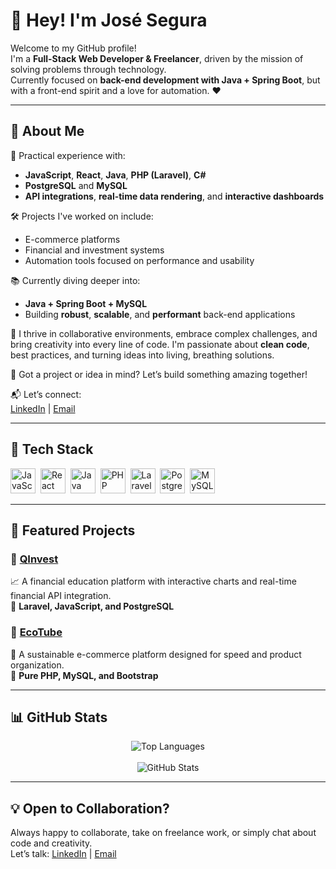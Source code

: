 # 👋 Hey! I'm José Segura

Welcome to my GitHub profile!  
I'm a **Full-Stack Web Developer & Freelancer**, driven by the mission of solving problems through technology.  
Currently focused on **back-end development with Java + Spring Boot**, but with a front-end spirit and a love for automation. ❤️

---

## 🚀 About Me

🎯 Practical experience with:

- **JavaScript**, **React**, **Java**, **PHP (Laravel)**, **C#**
- **PostgreSQL** and **MySQL**
- **API integrations**, **real-time data rendering**, and **interactive dashboards**

🛠️ Projects I've worked on include:

- E-commerce platforms
- Financial and investment systems
- Automation tools focused on performance and usability

📚 Currently diving deeper into:

- **Java + Spring Boot + MySQL**
- Building **robust**, **scalable**, and **performant** back-end applications

🤝 I thrive in collaborative environments, embrace complex challenges, and bring creativity into every line of code. I'm passionate about **clean code**, best practices, and turning ideas into living, breathing solutions.

💬 Got a project or idea in mind? Let’s build something amazing together!

📬 Let’s connect:  
[LinkedIn](https://www.linkedin.com/in/jose-a-segura-m-da-silva/) | [Email](mailto:josehsegura2004@gmail.com)

---

## 🧠 Tech Stack

<div align="left">
  <img src="https://cdn.jsdelivr.net/gh/devicons/devicon@latest/icons/javascript/javascript-original.svg" title="JavaScript" alt="JavaScript" width="40" height="40"/>&nbsp;
  <img src="https://cdn.jsdelivr.net/gh/devicons/devicon@latest/icons/react/react-original.svg" title="React" alt="React" width="40" height="40"/>&nbsp;
  <img src="https://cdn.jsdelivr.net/gh/devicons/devicon@latest/icons/java/java-original.svg" title="Java" alt="Java" width="40" height="40"/>&nbsp;
  <img src="https://cdn.jsdelivr.net/gh/devicons/devicon@latest/icons/php/php-original.svg" title="PHP" alt="PHP" width="40" height="40"/>&nbsp;
  <img src="https://cdn.jsdelivr.net/gh/devicons/devicon@latest/icons/laravel/laravel-original.svg" title="Laravel" alt="Laravel" width="40" height="40"/>&nbsp;
  <img src="https://cdn.jsdelivr.net/gh/devicons/devicon@latest/icons/postgresql/postgresql-original.svg" title="PostgreSQL" alt="PostgreSQL" width="40" height="40"/>&nbsp;
  <img src="https://cdn.jsdelivr.net/gh/devicons/devicon@latest/icons/mysql/mysql-original.svg" title="MySQL" alt="MySQL" width="40" height="40"/>
</div>

---

## 📌 Featured Projects

### 🔹 [**QInvest**](https://github.com/GKsegura/qinvest-web)  
📈 A financial education platform with interactive charts and real-time financial API integration.  
🔧 **Laravel, JavaScript, and PostgreSQL**

### 🔹 [**EcoTube**](https://github.com/GKsegura/e-commerce)  
🛒 A sustainable e-commerce platform designed for speed and product organization.  
🔧 **Pure PHP, MySQL, and Bootstrap**

---

## 📊 GitHub Stats

<div align="center">
  <img src="https://github-readme-stats.vercel.app/api/top-langs/?username=GKsegura&layout=compact&title_color=BA55D3&text_color=c9d1d9&bg_color=0d1117&border_radius=12&border_color=BA55D3&exclude_repo=EcoTube,qinvest-web,horta-inteligente,projeto-semestral-csharp" alt="Top Languages" />
  <br/><br/>
  <img src="https://github-readme-stats.vercel.app/api?username=GKsegura&show_icons=true&hide_title=false&layout=compact&title_color=BA55D3&icon_color=BA55D3&text_color=c9d1d9&bg_color=0d1117&border_radius=12&border_color=BA55D3" alt="GitHub Stats" />
</div>

---

## 💡 Open to Collaboration?

Always happy to collaborate, take on freelance work, or simply chat about code and creativity.  
Let’s talk: [LinkedIn](https://www.linkedin.com/in/jose-a-segura-m-da-silva/) | [Email](mailto:josehsegura2004@gmail.com)
